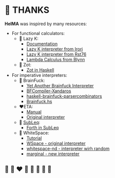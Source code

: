# 🙏 THANKS

**HelMA** was inspired by many resources:
* For functional calculators:
  * 🦄 Lazy K:
    * [Documentation](https://tromp.github.io/cl/lazy-k.html)
    * [Lazy K interpreter from Irori](https://github.com/irori/lazyk)
    * [Lazy K interpreter from Rst76](https://github.com/rst76/Lazy-K)
    * [Lambda Calculus from Blynn](https://crypto.stanford.edu/~blynn/lambda/)
  * 🦄 Zot:
    * [Zot in Haskell](https://github.com/YoshikuniJujo/zot_haskell)
* For imperative interpreters:
  * 🌈 BrainFuck:
    * [Yet Another Brainfuck Interpreter](https://github.com/helvm/yabi)
    * [BFCompiler-Xandaros](https://github.com/helvm/BFCompiler-Xandaros)
    * [haskell-brainfuck-parsercombinators](https://github.com/helvm/haskell-brainfuck-parsercombinators)
    * [Brainfuck.hs](https://github.com/helvm/Brainfuck.hs)
  * ❤️ETA:
    * [Manual](https://helvm.online/eta/manual.html)
    * [Original interpreter](https://github.com/helvm/eta)
  * 💙 [SubLeq](http://mazonka.com/subleq/):
    * [Forth in SubLeq](https://github.com/helvm/subleq)
  * 🤍 WhiteSpace:
    * [Tutorial](http://helvm.online/WSpace/tutorial.html)
    * [WSpace - original interpreter](https://github.com/helvm/WSpace)
    * [whitespace-nd - interpreter wirh random](https://github.com/helvm/whitespace-nd)
    * [marginal - new interpreter](https://github.com/helvm/marginal)

## 🦄 🌈 ❤️ 💛 💚 💙 🤍 🖤
